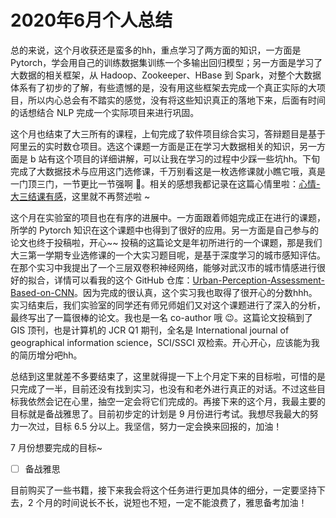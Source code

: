 # 2020年6月个人总结

总的来说，这个月收获还是蛮多的hh，重点学习了两方面的知识，一方面是 Pytorch，学会用自己的训练数据集训练一个多输出回归模型；另一方面是学习了大数据的相关框架，从 Hadoop、Zookeeper、HBase 到 Spark，对整个大数据体系有了初步的了解，有些遗憾的是，没有用这些框架去完成一个真正实际的大项目，所以内心总会有不踏实的感觉，没有将这些知识真正的落地下来，后面有时间的话想结合 NLP 完成一个实际项目来进行巩固。

这个月也结束了大三所有的课程，上旬完成了软件项目综合实习，答辩题目是基于阿里云的实时数仓项目。选这个课题一方面是正在学习大数据相关的知识，另一方面是 b 站有这个项目的详细讲解，可以让我在学习的过程中少踩一些坑hh。下旬完成了大数据技术与应用这门选修课，千万别看这是一枚选修课就小瞧它哦，真是一门顶三门，一节更比一节强啊 🤣。相关的感想我都记录在这篇心情里啦：[心情-大三结课有感](../2020-06-20/心情-大三结课有感.md)，这里就不再赘述啦 ~

这个月在实验室的项目也在有序的进展中。一方面跟着师姐完成正在进行的课题，所学的 Pytorch 知识在这个课题中也得到了很好的应用。另一方面是自己参与的论文也终于投稿啦，开心~~ 投稿的这篇论文是年初所进行的一个课题，那是我们大三第一学期专业选修课的一个大实习题目呢，是基于深度学习的城市感知评估。在那个实习中我提出了一个三层双卷积神经网络，能够对武汉市的城市情感进行很好的拟合，详情可以看我的这个 GitHub 仓库：[Urban-Perception-Assessment-Based-on-CNN](https://github.com/ylsislove/Urban-Perception-Assessment-Based-on-CNN)。因为完成的很认真，这个实习我也取得了很开心的分数hhh。实习结束后，我们实验室的同学还有师兄师姐们又对这个课题进行了深入的分析，最终写出了一篇很棒的论文。我也是一名 co-author 哦 😉。这篇论文投稿到了 GIS 顶刊，也是计算机的 JCR Q1 期刊，全名是 International journal of geographical information science，SCI/SSCI 双检索。开心开心，应该能为我的简历增分吧hh。

总结到这里就差不多要结束了，这里就得提一下上个月定下来的目标啦，可惜的是只完成了一半，目前还没有找到实习，也没有和老外进行真正的对话。不过这些目标我依然会记在心里，抽空一定会将它们完成的。再接下来的这个月，我最主要的目标就是备战雅思了。目前初步定的计划是 9 月份进行考试。我想尽我最大的努力一次过，目标 6.5 分以上。我坚信，努力一定会换来回报的，加油！

7 月份想要完成的目标~

- [ ] 备战雅思

目前购买了一些书籍，接下来我会将这个任务进行更加具体的细分，一定要坚持下去，2 个月的时间说长不长，说短也不短，一定不能浪费了，雅思备考加油！
